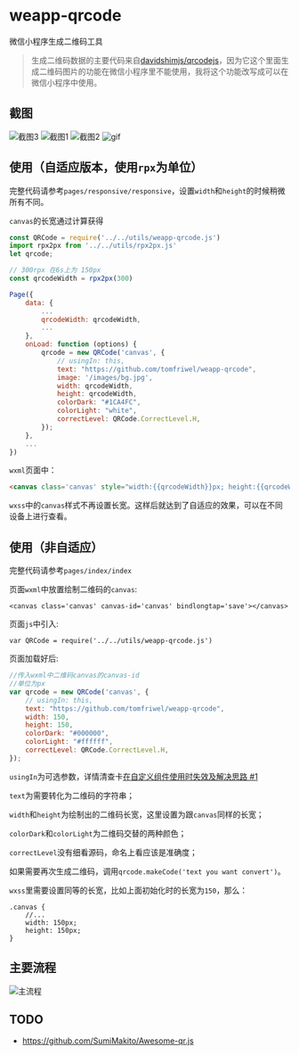



# weapp-qrcode
微信小程序生成二维码工具    

> 生成二维码数据的主要代码来自[davidshimjs/qrcodejs](https://github.com/davidshimjs/qrcodejs)，因为它这个里面生成二维码图片的功能在微信小程序里不能使用，我将这个功能改写成可以在微信小程序中使用。

## 截图

![截图3](./doc-images/s3.png)
![截图1](./doc-images/screenshot0.png)
![截图2](./doc-images/screenshot2.png)
![gif](./doc-images/screenshot1.gif)

## 使用（自适应版本，使用`rpx`为单位）

完整代码请参考`pages/responsive/responsive`，设置`width`和`height`的时候稍微所有不同。

`canvas`的长宽通过计算获得
```js
const QRCode = require('../../utils/weapp-qrcode.js')
import rpx2px from '../../utils/rpx2px.js'
let qrcode;

// 300rpx 在6s上为 150px
const qrcodeWidth = rpx2px(300)

Page({
    data: {
        ...
        qrcodeWidth: qrcodeWidth,
        ...
    },
    onLoad: function (options) {
        qrcode = new QRCode('canvas', {
            // usingIn: this,
            text: "https://github.com/tomfriwel/weapp-qrcode",
            image: '/images/bg.jpg',
            width: qrcodeWidth,
            height: qrcodeWidth,
            colorDark: "#1CA4FC",
            colorLight: "white",
            correctLevel: QRCode.CorrectLevel.H,
        });
    },
    ...
})
```

`wxml`页面中：
```html
<canvas class='canvas' style="width:{{qrcodeWidth}}px; height:{{qrcodeWidth}}px;" canvas-id='canvas' bindlongtap='save'></canvas>
```

`wxss`中的`canvas`样式不再设置长宽。这样后就达到了自适应的效果，可以在不同设备上进行查看。

## 使用（非自适应）

完整代码请参考`pages/index/index`

页面`wxml`中放置绘制二维码的`canvas`:
```
<canvas class='canvas' canvas-id='canvas' bindlongtap='save'></canvas>
```

页面`js`中引入:
```
var QRCode = require('../../utils/weapp-qrcode.js')
```

页面加载好后:
```js
//传入wxml中二维码canvas的canvas-id
//单位为px
var qrcode = new QRCode('canvas', {
    // usingIn: this,
    text: "https://github.com/tomfriwel/weapp-qrcode",
    width: 150,
    height: 150,
    colorDark: "#000000",
    colorLight: "#ffffff",
    correctLevel: QRCode.CorrectLevel.H,
});
```

`usingIn`为可选参数，详情清查卡[在自定义组件使用时失效及解决思路 #1](https://github.com/tomfriwel/weapp-qrcode/issues/1)

`text`为需要转化为二维码的字符串；

`width`和`height`为绘制出的二维码长宽，这里设置为跟`canvas`同样的长宽；

`colorDark`和`colorLight`为二维码交替的两种颜色；

`correctLevel`没有细看源码，命名上看应该是准确度；

如果需要再次生成二维码，调用`qrcode.makeCode('text you want convert')`。

`wxss`里需要设置同等的长宽，比如上面初始化时的长宽为`150`，那么：
```
.canvas {
    //...
    width: 150px;
    height: 150px;
}
```

## 主要流程

![主流程](./doc-images/weapp-qrcode.001.png)

## TODO

* https://github.com/SumiMakito/Awesome-qr.js
